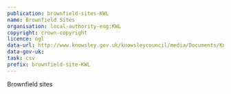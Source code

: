 ```yaml
---
publication: brownfield-sites-KWL
name: Brownfield Sites
organisation: local-authority-eng:KWL
copyright: crown-copyright
licence: ogl
data-url: http://www.knowsley.gov.uk/knowsleycouncil/media/Documents/Knowsley-MBC-Brownfield-register.xlsx
data-gov-uk: 
task: csv
prefix: brownfield-site-KWL
---
```


Brownfield sites

